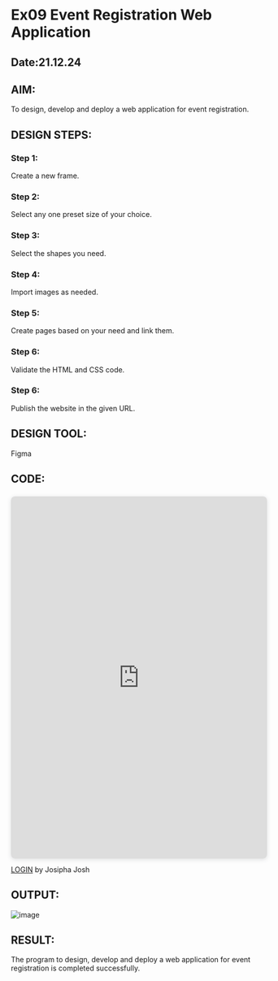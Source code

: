 # Ex09 Event Registration Web Application
## Date:21.12.24

## AIM:
To design, develop and deploy a web application for event registration.

## DESIGN STEPS:

### Step 1:
Create a new frame.

### Step 2:
Select any one preset size of your choice.

### Step 3:
Select the shapes you need.

### Step 4:
Import images as needed.

### Step 5:
Create pages based on your need and link them.

### Step 6:

Validate the HTML and CSS code.

### Step 6:

Publish the website in the given URL.

## DESIGN TOOL:
Figma

## CODE:
<div style="position: relative; width: 100%; height: 0; padding-top: 141.4286%;
 padding-bottom: 0; box-shadow: 0 2px 8px 0 rgba(63,69,81,0.16); margin-top: 1.6em; margin-bottom: 0.9em; overflow: hidden;
 border-radius: 8px; will-change: transform;">
  <iframe loading="lazy"
    style="position: absolute; width: 100%; height: 100%; top: 0; left: 0; border: none; padding: 0;margin: 0;"
    src="https://www.canva.com/design/DAGZ576EI_A/x7ttVSViiNamGmzzxPaWiw/view?embed" allowfullscreen="allowfullscreen"
    allow="fullscreen">
  </iframe>
</div>
<a href="https:&#x2F;&#x2F;www.canva.com&#x2F;design&#x2F;DAGZ576EI_A&#x2F;x7ttVSViiNamGmzzxPaWiw&#x2F;view?utm_content=DAGZ576EI_A&amp;utm_campaign=designshare&amp;utm_medium=embeds&amp;utm_source=link"
  target="_blank" rel="noopener">LOGIN</a> by Josipha Josh

## OUTPUT:
![image](https://github.com/user-attachments/assets/eeb6cf71-7e22-493c-b3e7-078bc4beb1fc)


## RESULT:
The program to design, develop and deploy a web application for event registration is completed successfully.
